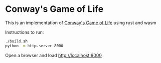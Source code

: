 # Conway's Game of Life

This is an implementation of [Conway's Game of Life](https://en.wikipedia.org/wiki/Conway's_Game_of_Life) using rust and wasm


Instructions to run:

```sh
./build.sh 
python -m http.server 8000
```

Open a browser and load [http://localhost:8000](http://localhsot:8000)